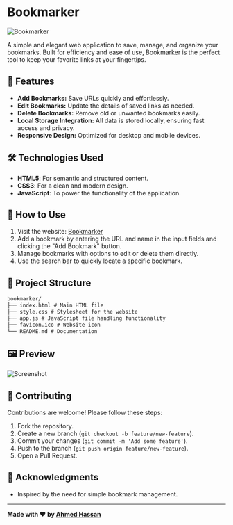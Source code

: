 # Bookmarker

![Bookmarker](https://xzegas.github.io/bookmarker/favicon.ico)

A simple and elegant web application to save, manage, and organize your bookmarks. Built for efficiency and ease of use, Bookmarker is the perfect tool to keep your favorite links at your fingertips.

## 🚀 Features

- **Add Bookmarks:** Save URLs quickly and effortlessly.
- **Edit Bookmarks:** Update the details of saved links as needed.
- **Delete Bookmarks:** Remove old or unwanted bookmarks easily.
- **Local Storage Integration:** All data is stored locally, ensuring fast access and privacy.
- **Responsive Design:** Optimized for desktop and mobile devices.

## 🛠️ Technologies Used

- **HTML5**: For semantic and structured content.
- **CSS3**: For a clean and modern design.
- **JavaScript**: To power the functionality of the application.

## 🎯 How to Use

1. Visit the website: [Bookmarker](https://xzegas.github.io/bookmarker/)
2. Add a bookmark by entering the URL and name in the input fields and clicking the "Add Bookmark" button.
3. Manage bookmarks with options to edit or delete them directly.
4. Use the search bar to quickly locate a specific bookmark.

## 📂 Project Structure

```md
bookmarker/
├── index.html # Main HTML file
├── style.css # Stylesheet for the website
├── app.js # JavaScript file handling functionality
├── favicon.ico # Website icon
└── README.md # Documentation
```

## 🖼️ Preview

![Screenshot](https://xzegas.github.io/bookmarker/screenshots/demoScreenshot.png)

## 🤝 Contributing

Contributions are welcome! Please follow these steps:

1. Fork the repository.
2. Create a new branch (`git checkout -b feature/new-feature`).
3. Commit your changes (`git commit -m 'Add some feature'`).
4. Push to the branch (`git push origin feature/new-feature`).
5. Open a Pull Request.

## 🌟 Acknowledgments

- Inspired by the need for simple bookmark management.

---

**Made with ❤️ by [Ahmed Hassan](https://xzegas.github.io/)**
